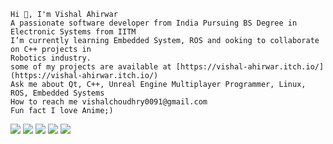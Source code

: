 ```
Hi 👋, I'm Vishal Ahirwar
A passionate software developer from India Pursuing BS Degree in  Electronic Systems from IITM
I’m currently learning Embedded System, ROS and ooking to collaborate on C++ projects in
Robotics industry.
some of my projects are available at [https://vishal-ahirwar.itch.io/](https://vishal-ahirwar.itch.io/)
Ask me about Qt, C++, Unreal Engine Multiplayer Programmer, Linux, ROS, Embedded Systems
How to reach me vishalchoudhry0091@gmail.com
Fun fact I love Anime;)
```
![](http://github-profile-summary-cards.vercel.app/api/cards/profile-details?username=vishal-ahirwar&theme=vision_friendly_dark)
![](http://github-profile-summary-cards.vercel.app/api/cards/repos-per-language?username=vishal-ahirwar&theme=vision_friendly_dark)   ![](http://github-profile-summary-cards.vercel.app/api/cards/most-commit-language?username=vishal-ahirwar&theme=vision_friendly_dark)
![](http://github-profile-summary-cards.vercel.app/api/cards/stats?username=vishal-ahirwar&theme=vision_friendly_dark) ![](http://github-profile-summary-cards.vercel.app/api/cards/productive-time?username=vishal-ahirwar&theme=vision_friendly_dark&utcOffset=8)
